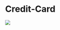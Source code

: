# Credit-Card
<img src="https://uc22156eeca80da6bbe84b916219.previews.dropboxusercontent.com/p/thumb/AAfYsyBRZxDaJDLYUaQGs5t2y8Ufi54vIUqGXg0pJgtoE7ybFOPuD7LyFu4u0VMUHVCJztW_F_pKTKxiR-8EHwFqdyE4-Sx0qW8vqbCd1GZ4V_UMF-RehWG9vg1qi3Nj-RRUDgkx7zcyISUbgkLzHRuw3VrMOzStR9eU3EJWE4GeMBDn7-5gJKCNMqmLi8Hh0k3XPYwrb5v4gsrwnAJ2kyTbmtvotV7LjbYUk7f2gWohUT1oiJy-_SkqhkhMDHMWLIaTVShW-yIIbzoykgGjuAB88Jqq3CxbQ-hEnu4K6fySXzZ__77WpetES9Ku30L4q_KqJR3EPkgf7nNrYYA3tQIoS-G-tb9EMnz5M0BBNQtanboh1_O_D5pkdEa2Wrq0hWw/p.jpeg?size=1280x960&size_mode=3"/>
